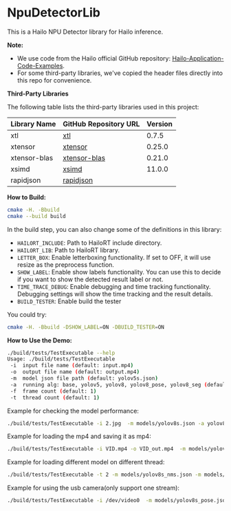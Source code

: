 # NpuDetectorLib

This is a Hailo NPU Detector library for Hailo inference.

**Note:**
- We use code from the Hailo official GitHub repository: [Hailo-Application-Code-Examples](https://github.com/hailo-ai/Hailo-Application-Code-Examples).
- For some third-party libraries, we've copied the header files directly into this repo for convenience.

**Third-Party Libraries**

The following table lists the third-party libraries used in this project:

| Library Name   | GitHub Repository URL                           | Version |
|----------------|-------------------------------------------------|---------|
| xtl            | [xtl](https://github.com/xtensor-stack/xtl)     | 0.7.5   |
| xtensor        | [xtensor](https://github.com/xtensor-stack/xtensor) | 0.25.0  |
| xtensor-blas   | [xtensor-blas](https://github.com/xtensor-stack/xtensor-blas) | 0.21.0  |
| xsimd          | [xsimd](https://github.com/xtensor-stack/xsimd) | 11.0.0  |
| rapidjson      | [rapidjson](https://github.com/Tencent/rapidjson) |   |

**How to Build:**

```sh
cmake -H. -Bbuild
cmake --build build
```

In the build step, you can also change some of the definitions in this library:
- `HAILORT_INCLUDE`: Path to HailoRT include directory.
- `HAILORT_LIB`: Path to HailoRT library.
- `LETTER_BOX`: Enable letterboxing functionality. If set to OFF, it will use resize as the preprocess function.
- `SHOW_LABEL`: Enable show labels functionality. You can use this to decide if you want to show the detected result label or not.
- `TIME_TRACE_DEBUG`: Enable debugging and time tracking functionality. Debugging settings will show the time tracking and the result details.
- `BUILD_TESTER`: Enable build the tester

You could try:  
```sh
cmake -H. -Bbuild -DSHOW_LABEL=ON -DBUILD_TESTER=ON
```

**How to Use the Demo:**

```sh
./build/tests/TestExecutable --help
Usage: ./build/tests/TestExecutable
 -i  input file name (default: input.mp4)
 -o  output file name (default: output.mp4)
 -m  model json file path (default: yolov5s.json)
 -a  running alg: base, yolov5, yolov8, yolov8_pose, yolov8_seg (default: yolov5)
 -f  frame count (default: 1)
 -t  thread count (default: 1)
```

Example for checking the model performance:
```sh
./build/tests/TestExecutable -i 2.jpg  -m models/yolov8s.json -a yolov8 -f 200 -t 10
```

Example for loading the mp4 and saving it as mp4:
```sh
./build/tests/TestExecutable -i VID.mp4 -o VID_out.mp4  -m models/yolov8s_nms.json -a base
```

Example for loading different model on different thread:
```sh
./build/tests/TestExecutable -t 2 -m models/yolov8s_nms.json -m models/yolov8s_seg.json -a base -a yolov8_seg
```

Example for using the usb camera(only support one stream):
```sh
./build/tests/TestExecutable -i /dev/video0  -m models/yolov8s_pose.json -a yolov8_pose
```
